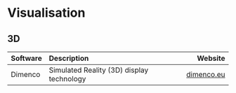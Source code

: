 # Visualisation

## 3D

| Software | Description                               | Website                              |
| :------- | :---------------------------------------- | -----------------------------------: |
| Dimenco  | Simulated Reality (3D) display technology | [dimenco.eu](https://www.dimenco.eu) |

